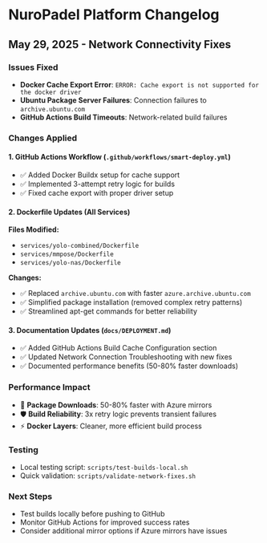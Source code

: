 # NuroPadel Platform Changelog

## May 29, 2025 - Network Connectivity Fixes

### Issues Fixed
- **Docker Cache Export Error**: `ERROR: Cache export is not supported for the docker driver`
- **Ubuntu Package Server Failures**: Connection failures to `archive.ubuntu.com`
- **GitHub Actions Build Timeouts**: Network-related build failures

### Changes Applied

#### 1. GitHub Actions Workflow (`.github/workflows/smart-deploy.yml`)
- ✅ Added Docker Buildx setup for cache support
- ✅ Implemented 3-attempt retry logic for builds
- ✅ Fixed cache export with proper driver setup

#### 2. Dockerfile Updates (All Services)
**Files Modified:**
- `services/yolo-combined/Dockerfile`
- `services/mmpose/Dockerfile` 
- `services/yolo-nas/Dockerfile`

**Changes:**
- ✅ Replaced `archive.ubuntu.com` with faster `azure.archive.ubuntu.com`
- ✅ Simplified package installation (removed complex retry patterns)
- ✅ Streamlined apt-get commands for better reliability

#### 3. Documentation Updates (`docs/DEPLOYMENT.md`)
- ✅ Added GitHub Actions Build Cache Configuration section
- ✅ Updated Network Connection Troubleshooting with new fixes
- ✅ Documented performance benefits (50-80% faster downloads)

### Performance Impact
- 🚀 **Package Downloads**: 50-80% faster with Azure mirrors
- 🛡️ **Build Reliability**: 3x retry logic prevents transient failures
- ⚡ **Docker Layers**: Cleaner, more efficient build process

### Testing
- Local testing script: `scripts/test-builds-local.sh`
- Quick validation: `scripts/validate-network-fixes.sh`

### Next Steps
- Test builds locally before pushing to GitHub
- Monitor GitHub Actions for improved success rates
- Consider additional mirror options if Azure mirrors have issues